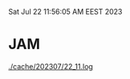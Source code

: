 Sat Jul 22 11:56:05 AM EEST 2023
# JAM
<a href='./cache/202307/22_11.log'>./cache/202307/22_11.log</a>
